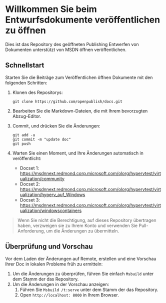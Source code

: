 Willkommen Sie beim Entwurfsdokumente veröffentlichen zu öffnen
===============================================================

Dies ist das Repository des geöffneten Publishing Entwerfen von Dokumenten unterstützt von MSDN öffnen veröffentlichen.

Schnellstart
------------

Starten Sie die Beiträge zum Veröffentlichen öffnen Dokumente mit den folgenden Schritten:

1. Klonen des Repositorys:
   ```
   git clone https://github.com/openpublish/docs.git
   ```

2. Bearbeiten Sie die Markdown-Dateien, die mit Ihrem bevorzugten Abzug-Editor.
3. Commit, und drücken Sie die Änderungen:
   ```
   git add -u
   git commit -m "update doc"
   git push
   ```

4. Warten Sie einen Moment, und Ihre Änderungen automatisch in veröffentlicht:
    
    -   Docset 1: https://msdnnext.redmond.corp.microsoft.com/olorg/hypervtest/virtualization/community
    -   Docset 2: https://msdnnext.redmond.corp.microsoft.com/olorg/hypervtest/virtualization/hyperv_auf_Windows
    -   Docset 3: https://msdnnext.redmond.corp.microsoft.com/olorg/hypervtest/virtualization/windowscontainers


> Wenn Sie nicht die Berechtigung, auf dieses Repository übertragen haben, verzweigen sie zu Ihrem Konto und verwenden Sie Pull-Anforderung, um die Änderungen zu übermitteln.

Überprüfung und Vorschau
------------------------

Vor dem Laden der Änderungen auf Remote, erstellen und eine Vorschau Ihrer Doc in lokalen Probleme früh zu ermitteln:

1. Um die Änderungen zu überprüfen, führen Sie einfach `Msbuild` unter dem Stamm der das Repository.
2. Um die Änderungen in der Vorschau anzeigen:
    1. Führen Sie `Msbuild /t:serve` unter dem Stamm der das Repository.
    2. Open `http://localhost: 8000` in Ihrem Browser.





